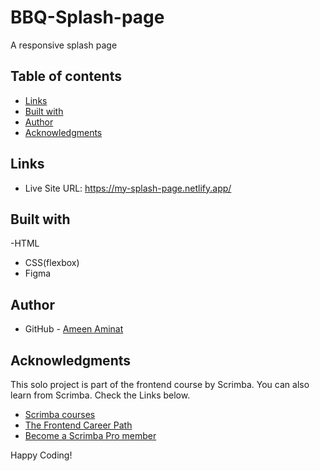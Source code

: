 # BBQ-Splash-page

A responsive splash page

## Table of contents


- [Links](#links)
- [Built with](#built-with)
- [Author](#author)
- [Acknowledgments](#acknowledgments)

## Links

- Live Site URL: https://my-splash-page.netlify.app/ 

## Built with

-HTML
- CSS(flexbox)
- Figma


## Author

- GitHub - [Ameen Aminat](https://github.com/Ameenaminah)

## Acknowledgments

This solo project is part of the frontend course by Scrimba. 
You can also learn from Scrimba. Check the Links below.

- [Scrimba courses](https://scrimba.com/allcourses)
- [The Frontend Career Path](https://scrimba.com/learn/frontend)
- [Become a Scrimba Pro member](https://scrimba.com/pricing)

Happy Coding!
  
